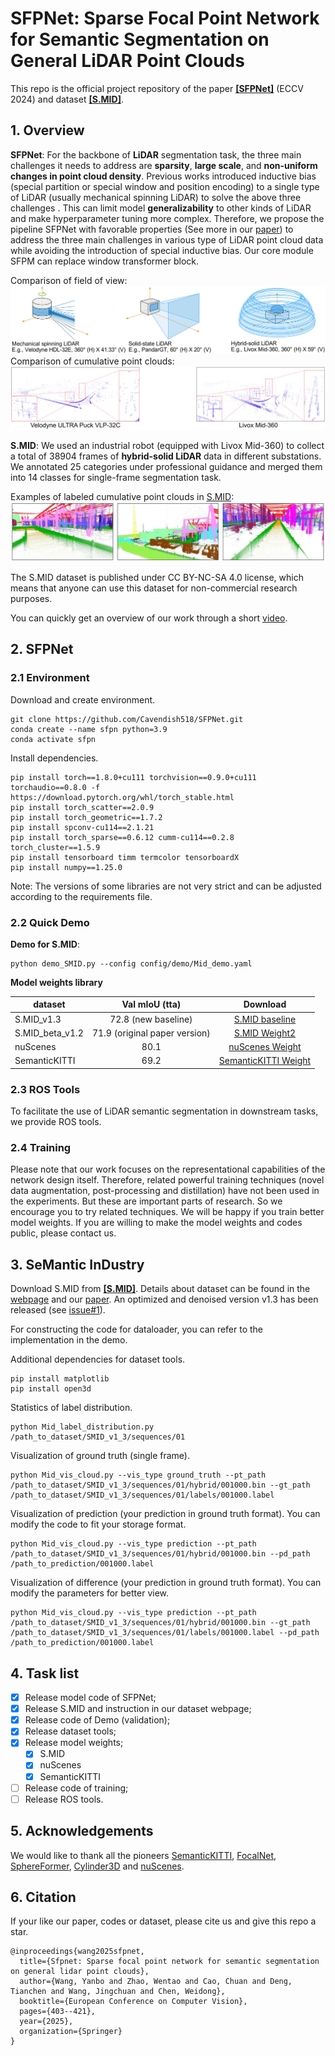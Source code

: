 # SFPNet: Sparse Focal Point Network for Semantic Segmentation on General LiDAR Point Clouds 

This repo is the official project repository of the paper **[\[SFPNet\]](http://arxiv.org/abs/2407.11569)** (ECCV 2024) and dataset **[\[S.MID\]](https://www.semanticindustry.top)**.

## 1. Overview
**SFPNet**: 
For the backbone of **LiDAR** segmentation task, the three main challenges it needs to address are **sparsity**, **large scale**, and **non-uniform changes in point cloud density**. 
Previous works introduced inductive bias (special partition or special window and position encoding) to a single type of LiDAR (usually mechanical spinning LiDAR) to solve the 
above three challenges . This can limit model **generalizability** to other kinds of LiDAR and make hyperparameter tuning more complex.
 Therefore, we propose the pipeline SFPNet with favorable properties (See more in our  [paper](http://arxiv.org/abs/2407.11569)) to address the three main challenges in various type of LiDAR
  point cloud data while avoiding the introduction of special inductive bias. Our core module SFPM can replace window transformer block.

Comparison of field of view:
![image](Figs/LiDAR1.jpg)
Comparison of cumulative point clouds:
![image](Figs/LiDAR2.jpg)



**S.MID**:
We used an industrial robot (equipped with Livox Mid-360) to collect a total of 38904 frames of **hybrid-solid LiDAR** data in different substations. 
We annotated 25 categories under professional guidance and merged them into 14 classes for single-frame segmentation task. 

Examples of labeled cumulative point clouds in [S.MID](https://www.semanticindustry.top/dataset):
![image](Figs/SMID.jpg)

The S.MID dataset is published under CC BY-NC-SA 4.0 license, which means that anyone can use this dataset for non-commercial research purposes.

You can quickly get an overview of our work through a short [video](https://www.youtube.com/watch?v=3AA-p0JUuxk).
## 2. SFPNet

### 2.1 Environment
Download and create environment.
```
git clone https://github.com/Cavendish518/SFPNet.git
conda create --name sfpn python=3.9
conda activate sfpn
```
Install dependencies.
```
pip install torch==1.8.0+cu111 torchvision==0.9.0+cu111 torchaudio==0.8.0 -f https://download.pytorch.org/whl/torch_stable.html
pip install torch_scatter==2.0.9
pip install torch_geometric==1.7.2
pip install spconv-cu114==2.1.21
pip install torch_sparse==0.6.12 cumm-cu114==0.2.8 torch_cluster==1.5.9
pip install tensorboard timm termcolor tensorboardX
pip install numpy==1.25.0
```
Note: The versions of some libraries are not very strict and can be adjusted according to the requirements file.
### 2.2 Quick Demo
**Demo for S.MID**:
```
python demo_SMID.py --config config/demo/Mid_demo.yaml
```

**Model weights library**

| dataset         |        Val mIoU (tta)         |                                                  Download                                                  |
|-----------------|:-----------------------------:|:----------------------------------------------------------------------------------------------------------:|
| S.MID_v1.3      |       72.8  (new baseline)        |    [S.MID baseline](https://drive.google.com/file/d/1vn2-Uew3W7c7jZB-dDxgzw7w-VruW7bi/view?usp=sharing)    |
| S.MID_beta_v1.2 | 71.9 (original paper version) |    [S.MID Weight2](https://drive.google.com/file/d/1hvTmEdBdYSe-Rjgc-S9et9P5F5XdAB56/view?usp=sharing)     |
| nuScenes        |             80.1              |   [nuScenes Weight](https://drive.google.com/file/d/1ovEpw6_1km28FM_YmHGwbs0ShUVraL4t/view?usp=sharing)    |
| SemanticKITTI   |             69.2              | [SemanticKITTI Weight](https://drive.google.com/file/d/1xoXseXGDKtNC4dm2axb_8u9rxzNS1Qe_/view?usp=sharing) |

###  2.3 ROS Tools
To facilitate the use of LiDAR semantic segmentation in downstream tasks, we provide ROS tools.

###  2.4 Training
Please note that our work focuses on the representational capabilities of the network design itself. Therefore, related powerful training techniques (novel data augmentation, post-processing
 and distillation) have not been used in the experiments. But these are important parts of research. So we encourage you to try related techniques. We will be happy if you train better model 
 weights. If you are willing to make the model weights and codes public, please contact us.

## 3. SeMantic InDustry 
Download S.MID from **[\[S.MID\]](https://www.semanticindustry.top/download)**. Details about dataset can be found in the [webpage](https://www.semanticindustry.top) and our [paper](http://arxiv.org/abs/2407.11569). 
An optimized and denoised version v1.3 has been released (see [issue#1](https://github.com/Cavendish518/SFPNet/issues/1)).

For constructing the code for dataloader, you can refer to the implementation in the demo.

Additional dependencies for dataset tools.
```
pip install matplotlib
pip install open3d
```
Statistics of label distribution.
```
python Mid_label_distribution.py /path_to_dataset/SMID_v1_3/sequences/01
```
Visualization of ground truth (single frame).
```
python Mid_vis_cloud.py --vis_type ground_truth --pt_path /path_to_dataset/SMID_v1_3/sequences/01/hybrid/001000.bin --gt_path /path_to_dataset/SMID_v1_3/sequences/01/labels/001000.label
```
Visualization of prediction (your prediction in ground truth format). You can modify the code to fit your storage format.
```
python Mid_vis_cloud.py --vis_type prediction --pt_path /path_to_dataset/SMID_v1_3/sequences/01/hybrid/001000.bin --pd_path /path_to_prediction/001000.label
```
Visualization of difference (your prediction in ground truth format). You can modify the parameters for better view.
```
python Mid_vis_cloud.py --vis_type prediction --pt_path /path_to_dataset/SMID_v1_3/sequences/01/hybrid/001000.bin --gt_path /path_to_dataset/SMID_v1_3/sequences/01/labels/001000.label --pd_path /path_to_prediction/001000.label
```
## 4. Task list
- [x] Release model code of SFPNet;
- [x] Release S.MID and instruction in our dataset webpage;
- [x] Release code of Demo (validation);
- [x] Release dataset tools;
- [x] Release model weights;
  - [x] S.MID
  - [x] nuScenes
  - [x] SemanticKITTI
- [ ] Release code of training;
- [ ] Release ROS tools.
## 5. Acknowledgements
We would like to thank all the pioneers [SemanticKITTI](https://github.com/PRBonn/semantic-kitti-api), [FocalNet](https://github.com/microsoft/FocalNet), [SphereFormer](https://github.com/dvlab-research/SphereFormer/tree/master), [Cylinder3D](https://github.com/xinge008/Cylinder3D) and [nuScenes](https://github.com/nutonomy/nuscenes-devkit). 

## 6. Citation
If your like our paper, codes or dataset, please cite us and give this repo a star.
```
@inproceedings{wang2025sfpnet,
  title={Sfpnet: Sparse focal point network for semantic segmentation on general lidar point clouds},
  author={Wang, Yanbo and Zhao, Wentao and Cao, Chuan and Deng, Tianchen and Wang, Jingchuan and Chen, Weidong},
  booktitle={European Conference on Computer Vision},
  pages={403--421},
  year={2025},
  organization={Springer}
}
```
